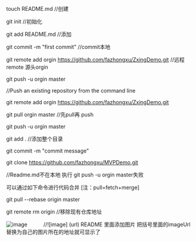 touch README.md		//创建

git init		//初始化

git add README.md	//添加

git commit -m "first commit" //commit本地

git remote add orgin https://github.com/fazhongxu/ZxingDemo.git    //远程remote 源头orgin

git push -u orgin master

//Push an existing repository from the command line

git remote add orgin https://github.com/fazhongxu/ZxingDemo.git

git pull orgin master //先pull再 push

git push -u orgin master

git add . //添加整个目录

git commit -m "commit message"

git clone https://github.com/fazhongxu/MVPDemo.git

//Readme.md不在本地 执行 git push -u orgin master失败

可以通过如下命令进行代码合并 [注：pull=fetch+merge]

git pull --rebase origin master

git remote rm origin //移除现有仓库地址

![image](https://imageUrl)           //![image] (url)  README 里面添加图片 把括号里面的imageUrl替换为自己的图片所在的地址就可显示了

